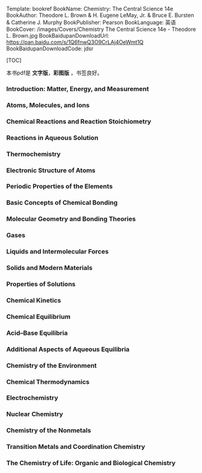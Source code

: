 Template: bookref
BookName: Chemistry: The Central Science 14e
BookAuthor: Theodore L. Brown & H. Eugene LeMay, Jr. & Bruce E. Bursten & Catherine J. Murphy
BookPublisher: Pearson
BookLanguage: 英语
BookCover: /images/Covers/Chemistry The Central Science 14e - Theodore L. Brown.jpg
BookBaidupanDownloadUrl: https://pan.baidu.com/s/1Q6fnwQ3O9CrLAj4OeWmt1Q 
BookBaidupanDownloadCode: jdsr

[TOC]

本书pdf是 **文字版**，**彩图版** ，书签良好。


### Introduction: Matter, Energy, and Measurement 
### Atoms, Molecules, and Ions 
### Chemical Reactions and Reaction Stoichiometry 
### Reactions in Aqueous Solution 
### Thermochemistry 
### Electronic Structure of Atoms 
### Periodic Properties of the Elements 
### Basic Concepts of Chemical Bonding 
### Molecular Geometry and Bonding Theories 
### Gases 
### Liquids and Intermolecular Forces 
### Solids and Modern Materials 
### Properties of Solutions 
### Chemical Kinetics 
### Chemical Equilibrium 
### Acid–Base Equilibria 
### Additional Aspects of Aqueous Equilibria 
### Chemistry of the Environment 
### Chemical Thermodynamics 
### Electrochemistry 
### Nuclear Chemistry 
### Chemistry of the Nonmetals 
### Transition Metals and Coordination Chemistry 
### The Chemistry of Life: Organic and Biological Chemistry 
